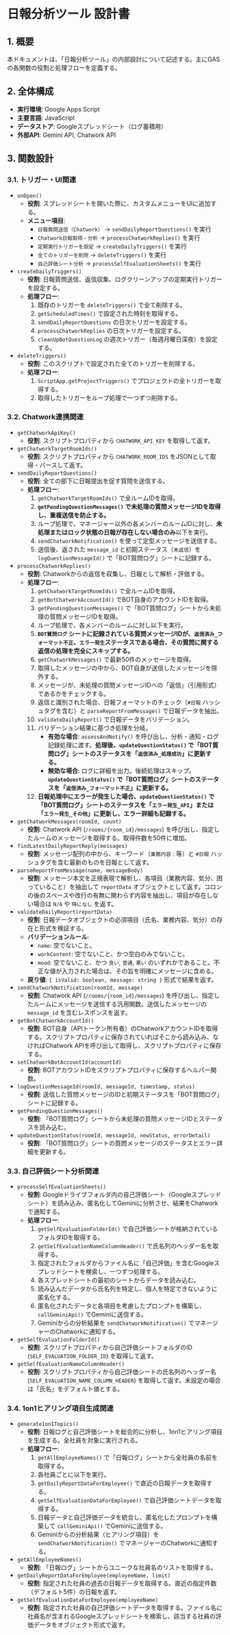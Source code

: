 # 日報分析ツール 設計書

## 1. 概要

本ドキュメントは、「日報分析ツール」の内部設計について記述する。主にGASの各関数の役割と処理フローを定義する。

## 2. 全体構成

-   **実行環境**: Google Apps Script
-   **主要言語**: JavaScript
-   **データストア**: Googleスプレッドシート（ログ蓄積用）
-   **外部API**: Gemini API, Chatwork API

## 3. 関数設計

### 3.1. トリガー・UI関連

-   `onOpen()`
    -   **役割**: スプレッドシートを開いた際に、カスタムメニューをUIに追加する。
    -   **メニュー項目**:
        -   `日報質問送信（Chatwork）` -> `sendDailyReportQuestions()` を実行
        -   `Chatwork日報取得・分析` -> `processChatworkReplies()` を実行
        -   `定期実行トリガーを設定` -> `createDailyTriggers()` を実行
        -   `全てのトリガーを削除` -> `deleteTriggers()` を実行
        -   `自己評価シート分析` -> `processSelfEvaluationSheets()` を実行
-   `createDailyTriggers()`
    -   **役割**: 日報質問送信、返信収集、ログクリーンアップの定期実行トリガーを設定する。
    -   **処理フロー**:
        1.  既存のトリガーを `deleteTriggers()` で全て削除する。
        2.  `getScheduledTimes()` で設定された時刻を取得する。
        3.  `sendDailyReportQuestions` の日次トリガーを設定する。
        4.  `processChatworkReplies` の日次トリガーを設定する。
        5.  `cleanUpBotQuestionLog` の週次トリガー（毎週月曜日深夜）を設定する。
-   `deleteTriggers()`
    -   **役割**: このスクリプトで設定された全てのトリガーを削除する。
    -   **処理フロー**:
        1.  `ScriptApp.getProjectTriggers()` でプロジェクトの全トリガーを取得する。
        2.  取得したトリガーをループ処理で一つずつ削除する。


### 3.2. Chatwork連携関連

-   `getChatworkApiKey()`
    -   **役割**: スクリプトプロパティから `CHATWORK_API_KEY` を取得して返す。
-   `getChatworkTargetRoomIds()`
    -   **役割**: スクリプトプロパティから `CHATWORK_ROOM_IDS` をJSONとして取得・パースして返す。
-   `sendDailyReportQuestions()`
    -   **役割**: 全ての部下に日報提出を促す質問を送信する。
    -   **処理フロー**:
        1.  `getChatworkTargetRoomIds()` で全ルームIDを取得。
        2.  **`getPendingQuestionMessages()` で未処理の質問メッセージIDを取得し、重複送信を防止する。**
        3.  ループ処理で、マネージャー以外の各メンバーのルームIDに対し、**未処理またはロック状態の日報が存在しない場合のみ**以下を実行。
        4.  `sendChatworkNotification()` を使って定型メッセージを送信する。
        5.  送信後、返された `message_id` と初期ステータス（`未返信`）を `logQuestionMessageId()` で「BOT質問ログ」シートに記録する。
-   `processChatworkReplies()`
    -   **役割**: Chatworkからの返信を収集し、日報として解析・評価する。
    -   **処理フロー**:
        1.  `getChatworkTargetRoomIds()` で全ルームIDを取得。
        2.  `getBotChatworkAccountId()` でBOT自身のアカウントIDを取得。
        3.  `getPendingQuestionMessages()` で「BOT質問ログ」シートから未処理の質問メッセージIDを取得。
        4.  ループ処理で、各メンバーのルームに対し以下を実行。
        5.  **`BOT質問ログ` シートに記録されている質問メッセージIDが、`返信済み_フォーマット不正`、`エラー発生`ステータスである場合、その質問に関する返信の処理を完全にスキップする。**
        6.  `getChatworkMessages()` で最新50件のメッセージを取得。
        7.  取得したメッセージの中から、BOT自身が送信したメッセージを除外する。
        8.  メッセージが、未処理の質問メッセージIDへの「返信」（引用形式）であるかをチェックする。
        9.  返信と識別された場合、日報フォーマットのチェック（`#日報` ハッシュタグを含む）と `parseReportFromMessage()` で日報データを抽出。
        10. `validateDailyReport()` で日報データをバリデーション。
        11. バリデーション結果に基づき処理を分岐。
            -   **有効な場合**: `assessAndNotify()` を呼び出し、分析・通知・ログ記録処理に渡す。**処理後、`updateQuestionStatus()` で「BOT質問ログ」シートのステータスを「`返信済み_処理成功`」に更新する。**
            -   **無効な場合**: ログに詳細を出力。後続処理はスキップ。**`updateQuestionStatus()` で「BOT質問ログ」シートのステータスを「`返信済み_フォーマット不正`」に更新する。**
        12. **日報処理中にエラーが発生した場合、`updateQuestionStatus()` で「BOT質問ログ」シートのステータスを「`エラー発生_API`」または「`エラー発生_その他`」に更新し、エラー詳細も記録する。**
-   `getChatworkMessages(roomId, count)`
    -   **役割**: Chatwork API (`/rooms/{room_id}/messages`) を呼び出し、指定したルームのメッセージを取得する。取得件数を50件に増加。
-   `findLatestDailyReportReply(messages)`
    -   **役割**: メッセージ配列の中から、キーワード（`業務内容：`等）と `#日報` ハッシュタグを含む最新のものを日報として返す。
-   `parseReportFromMessage(name, messageBody)`
    -   **役割**: メッセージ本文を正規表現で解析し、各項目（業務内容、気分、困っていること）を抽出して `reportData` オブジェクトとして返す。コロンの後のスペースや改行の有無に関わらず内容を抽出し、項目が存在しない場合は `N/A` や `特になし` を返す。
-   `validateDailyReport(reportData)`
    -   **役割**: 日報データオブジェクトの必須項目（氏名、業務内容、気分）の存在と形式を検証する。
    -   **バリデーションルール**: 
        -   `name`: 空でないこと。
        -   `workContent`: 空でないこと、かつ空白のみでないこと。
        -   `mood`: 空でないこと、かつ `良い`, `普通`, `悪い` のいずれかであること。不正な値が入力された場合は、その旨を明確にメッセージに含める。
    -   **戻り値**: `{ isValid: boolean, message: string }` 形式で結果を返す。
-   `sendChatworkNotification(roomId, message)`
    -   **役割**: Chatwork API (`/rooms/{room_id}/messages`) を呼び出し、指定したルームにメッセージを送信する汎用関数。送信したメッセージの `message_id` を含むレスポンスを返す。
-   `getBotChatworkAccountId()`
    -   **役割**: BOT自身（APIトークン所有者）のChatworkアカウントIDを取得する。スクリプトプロパティに保存されていればそこから読み込み、なければChatwork APIを呼び出して取得し、スクリプトプロパティに保存する。
-   `setChatworkBotAccountId(accountId)`
    -   **役割**: BOTアカウントIDをスクリプトプロパティに保存するヘルパー関数。
-   `logQuestionMessageId(roomId, messageId, timestamp, status)`
    -   **役割**: 送信した質問メッセージのIDと初期ステータスを「BOT質問ログ」シートに記録する。
-   `getPendingQuestionMessages()`
    -   **役割**: 「BOT質問ログ」シートから未処理の質問メッセージIDとステータスを読み込む。
-   `updateQuestionStatus(roomId, messageId, newStatus, errorDetail)`
    -   **役割**: 「BOT質問ログ」シートの質問メッセージのステータスとエラー詳細を更新する。

### 3.3. 自己評価シート分析関連

-   `processSelfEvaluationSheets()`
    -   **役割**: Googleドライブフォルダ内の自己評価シート（Googleスプレッドシート）を読み込み、匿名化してGeminiに分析させ、結果をChatworkで通知する。
    -   **処理フロー**:
        1.  `getSelfEvaluationFolderId()` で自己評価シートが格納されているフォルダIDを取得する。
        2.  `getSelfEvaluationNameColumnHeader()` で氏名列のヘッダー名を取得する。
        3.  指定されたフォルダからファイル名に「自己評価」を含むGoogleスプレッドシートを検索し、一つずつ処理する。
        4.  各スプレッドシートの最初のシートからデータを読み込む。
        5.  読み込んだデータから氏名列を特定し、個人を特定できないように匿名化する。
        6.  匿名化されたデータと各項目を考慮したプロンプトを構築し、`callGeminiApi()` でGeminiに送信する。
        7.  Geminiからの分析結果を `sendChatworkNotification()` でマネージャーのChatworkに通知する。
-   `getSelfEvaluationFolderId()`
    -   **役割**: スクリプトプロパティから自己評価シートフォルダのID (`SELF_EVALUATION_FOLDER_ID`) を取得して返す。
-   `getSelfEvaluationNameColumnHeader()`
    -   **役割**: スクリプトプロパティから自己評価シートの氏名列のヘッダー名 (`SELF_EVALUATION_NAME_COLUMN_HEADER`) を取得して返す。未設定の場合は「氏名」をデフォルト値とする。

### 3.4. 1on1ヒアリング項目生成関連

-   `generate1on1Topics()`
    -   **役割**: 日報ログと自己評価シートを総合的に分析し、1on1ヒアリング項目を生成する。全社員を対象に実行される。
    -   **処理フロー**:
        1.  `getAllEmployeeNames()` で「日報ログ」シートから全社員の名前を取得する。
        2.  各社員ごとに以下を実行。
        3.  `getDailyReportDataForEmployee()` で直近の日報データを取得する。
        4.  `getSelfEvaluationDataForEmployee()` で自己評価シートデータを取得する。
        5.  日報データと自己評価データを統合し、匿名化したプロンプトを構築して `callGeminiApi()` でGeminiに送信する。
        6.  Geminiからの分析結果（ヒアリング項目）を `sendChatworkNotification()` でマネージャーのChatworkに通知する。
-   `getAllEmployeeNames()`
    -   **役割**: 「日報ログ」シートからユニークな社員名のリストを取得する。
-   `getDailyReportDataForEmployee(employeeName, limit)`
    -   **役割**: 指定された社員の過去の日報データを取得する。直近の指定件数（デフォルト5件）の日報を返す。
-   `getSelfEvaluationDataForEmployee(employeeName)`
    -   **役割**: 指定された社員の自己評価シートデータを取得する。ファイル名に社員名が含まれるGoogleスプレッドシートを検索し、該当する社員の評価データをオブジェクト形式で返す。

